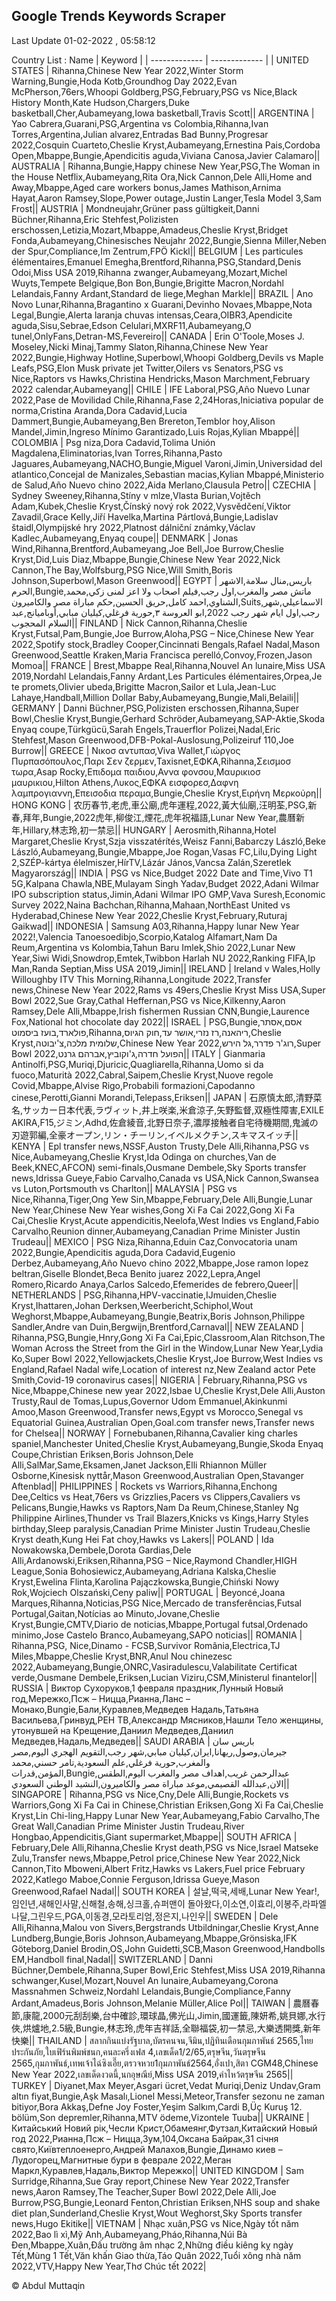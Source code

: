 

## Google Trends Keywords Scraper 
 
Last Update 01-02-2022 , 05:58:12

Country List :
 Name  | Keyword |
| ------------- | ------------- |
| UNITED STATES | Rihanna,Chinese New Year 2022,Winter Storm Warning,Bungie,Hoda Kotb,Groundhog Day 2022,Evan McPherson,76ers,Whoopi Goldberg,PSG,February,PSG vs Nice,Black History Month,Kate Hudson,Chargers,Duke basketball,Cher,Aubameyang,Iowa basketball,Travis Scott|| ARGENTINA | Yao Cabrera,Guarani,PSG,Argentina vs Colombia,Rihanna,Ivan Torres,Argentina,Julian alvarez,Entradas Bad Bunny,Progresar 2022,Cosquin Cuarteto,Cheslie Kryst,Aubameyang,Ernestina Pais,Cordoba Open,Mbappe,Bungie,Apendicitis aguda,Viviana Canosa,Javier Calamaro|| AUSTRALIA | Rihanna,Bungie,Happy chinese New Year,PSG,The Woman in the House Netflix,Aubameyang,Rita Ora,Nick Cannon,Dele Alli,Home and Away,Mbappe,Aged care workers bonus,James Mathison,Arnima Hayat,Aaron Ramsey,Slope,Power outage,Justin Langer,Tesla Model 3,Sam Frost|| AUSTRIA | Mondneujahr,Grüner pass gültigkeit,Danni Büchner,Rihanna,Eric Stehfest,Polizisten erschossen,Letizia,Mozart,Mbappe,Amadeus,Cheslie Kryst,Bridget Fonda,Aubameyang,Chinesisches Neujahr 2022,Bungie,Sienna Miller,Neben der Spur,Compliance,Im Zentrum,FPÖ Kickl|| BELGIUM | Les particules élémentaires,Emanuel Emegha,Brentford,Rihanna,PSG,Standard,Denis Odoi,Miss USA 2019,Rihanna zwanger,Aubameyang,Mozart,Michel Wuyts,Tempete Belgique,Bon Bon,Bungie,Brigitte Macron,Nordahl Lelandais,Fanny Ardant,Standard de liege,Meghan Markle|| BRAZIL | Ano Novo Lunar,Rihanna,Bragantino x Guarani,Devinho Novaes,Mbappe,Nota Legal,Bungie,Alerta laranja chuvas intensas,Ceara,OIBR3,Apendicite aguda,Sisu,Sebrae,Edson Celulari,MXRF11,Aubameyang,O tunel,OnlyFans,Detran-MS,Fevereiro|| CANADA | Erin O'Toole,Moses J. Moseley,Nicki Minaj,Tammy Slaton,Rihanna,Chinese New Year 2022,Bungie,Highway Hotline,Superbowl,Whoopi Goldberg,Devils vs Maple Leafs,PSG,Elon Musk private jet Twitter,Oilers vs Senators,PSG vs Nice,Raptors vs Hawks,Christina Hendricks,Mason Marchment,February 2022 calendar,Aubameyang|| CHILE | IFE Laboral,PSG,Año Nuevo Lunar 2022,Pase de Movilidad Chile,Rihanna,Fase 2,24Horas,Iniciativa popular de norma,Cristina Aranda,Dora Cadavid,Lucia Dammert,Bungie,Aubameyang,Ben Brereton,Temblor hoy,Alison Mandel,Jimin,Ingreso Mínimo Garantizado,Luis Rojas,Kylian Mbappé|| COLOMBIA | Psg niza,Dora Cadavid,Tolima  Unión Magdalena,Eliminatorias,Ivan Torres,Rihanna,Pasto  Jaguares,Aubameyang,NACHO,Bungie,Miguel Varoni,Jimin,Universidad del atlantico,Concejal de Manizales,Sebastian macias,Kylian Mbappé,Ministerio de Salud,Año Nuevo chino 2022,Aida Merlano,Clausula Petro|| CZECHIA | Sydney Sweeney,Rihanna,Stíny v mlze,Vlasta Burian,Vojtěch Adam,Kubek,Cheslie Kryst,Čínský nový rok 2022,Vysvědčení,Viktor Zavadil,Grace Kelly,Jiří Havelka,Martina Pártlová,Bungie,Ladislav štaidl,Olympijské hry 2022,Platnost dálniční známky,Václav Kadlec,Aubameyang,Enyaq coupe|| DENMARK | Jonas Wind,Rihanna,Brentford,Aubameyang,Joe Bell,Joe Burrow,Cheslie Kryst,Did,Luis Diaz,Mbappe,Bungie,Chinese New Year 2022,Nick Cannon,The Bay,Wolfsburg,PSG  Nice,Will Smith,Boris Johnson,Superbowl,Mason Greenwood|| EGYPT | باريس,منال سلامة,الاشهر الحرم,Bungie,ماتش مصر والمغرب,اول رجب,فيلم اصحاب ولا اعز لمنى زكي,محمد الشناوي,احمد كامل,حريق الحسين,حكم مباراة مصر والكاميرون,Suits,الاسماعيلي,شهر رجب,اول ايام شهر رجب 2022,ابو العروسة ٣,حورية فرغلي,كيليان مبابي,أوباميانج,عبد السلام المحجوب|| FINLAND | Nick Cannon,Rihanna,Cheslie Kryst,Futsal,Pam,Bungie,Joe Burrow,Aloha,PSG – Nice,Chinese New Year 2022,Spotify stock,Bradley Cooper,Cincinnati Bengals,Rafael Nadal,Mason Greenwood,Seattle Kraken,Maria Francisca perelló,Convoy,Frozen,Jason Momoa|| FRANCE | Brest,Mbappe Real,Rihanna,Nouvel An lunaire,Miss USA 2019,Nordahl Lelandais,Fanny Ardant,Les Particules élémentaires,Orpea,Je te promets,Olivier ubeda,Brigitte Macron,Sailor et Lula,Jean-Luc Lahaye,Handball,Million Dollar Baby,Aubameyang,Bungie,Mali,Belaili|| GERMANY | Danni Büchner,PSG,Polizisten erschossen,Rihanna,Super Bowl,Cheslie Kryst,Bungie,Gerhard Schröder,Aubameyang,SAP-Aktie,Skoda Enyaq coupe,Türkgücü,Sarah Engels,Trauerflor Polizei,Nadal,Eric Stehfest,Mason Greenwood,DFB-Pokal-Auslosung,Polizeiruf 110,Joe Burrow|| GREECE | Νικοσ αντυπασ,Viva Wallet,Γιώργος Πυρπασόπουλος,Παρι Σεν ζερμεν,Taxisnet,ΕΦΚΑ,Rihanna,Σεισμοσ τωρα,Asap Rocky,Επιδομα παιδιου,Αννα φονσου,Μαυρικιοσ μαυρικιου,Hilton Athens,Λυκος,ΕΦΚΑ εισφορεσ,Δαφνη λαμπρογιαννη,Επεισοδια περαμα,Bungie,Cheslie Kryst,Ειρήνη Μερκούρη|| HONG KONG | 农历春节,老虎,車公廟,虎年運程,2022,黃大仙廟,汪明荃,PSG,新春,拜年,Bungie,2022虎年,柳俊江,煙花,虎年祝福語,Lunar New Year,農曆新年,Hillary,林志玲,初一禁忌|| HUNGARY | Aerosmith,Rihanna,Hotel Margaret,Cheslie Kryst,Szja visszatérítés,Weisz Fanni,Babarczy László,Beke László,Aubameyang,Bungie,Mbappe,Joe Rogan,Vasas FC,Lilu,Dying Light 2,SZÉP-kártya élelmiszer,HírTV,Lázár János,Vancsa Zalán,Szeretlek Magyarország|| INDIA | PSG vs Nice,Budget 2022 Date and Time,Vivo T1 5G,Kalpana Chawla,NBE,Mulayam Singh Yadav,Budget 2022,Adani Wilmar IPO subscription status,Jimin,Adani Wilmar IPO GMP,Vava Suresh,Economic Survey 2022,Naina Bachchan,Rihanna,Mahaan,NorthEast United vs Hyderabad,Chinese New Year 2022,Cheslie Kryst,February,Ruturaj Gaikwad|| INDONESIA | Samsung A03,Rihanna,Happy lunar New Year 2022!,Valencia Tanoesoedibjo,Scorpio,Katalog Alfamart,Nam Da Reum,Argentina vs Kolombia,Tahun Baru Imlek,Shio 2022,Lunar New Year,Siwi Widi,Snowdrop,Emtek,Twibbon Harlah NU 2022,Ranking FIFA,Ip Man,Randa Septian,Miss USA 2019,Jimin|| IRELAND | Ireland v Wales,Holly Willoughby ITV This Morning,Rihanna,Longitude 2022,Transfer news,Chinese New Year 2022,Rams vs 49ers,Cheslie Kryst Miss USA,Super Bowl 2022,Sue Gray,Cathal Heffernan,PSG vs Nice,Kilkenny,Aaron Ramsey,Dele Alli,Mbappe,Irish fishermen Russian CNN,Bungie,Laurence Fox,National hot chocolate day 2022|| ISRAEL | PSG,Bungie,אסם,אסתר פולארד,בועז ביסמוט,Rihanna,ריהאנה,רז נזרי,אושר עד,חוק הגיוס,Cheslie Kryst,שלומית מלכה,צ'יבוטה,Chinese New Year 2022,רוג'ר פדרר,גל הירש,Super Bowl 2022,הפועל חדרה,ג'וקוביץ,אברהם גרנט|| ITALY | Gianmaria Antinolfi,PSG,Muriqi,Djuricic,Quagliarella,Rihanna,Uomo si da fuoco,Maturità 2022,Cabral,Saipem,Cheslie Kryst,Nuove regole Covid,Mbappe,Alvise Rigo,Probabili formazioni,Capodanno cinese,Perotti,Gianni Morandi,Telepass,Eriksen|| JAPAN | 石原慎太郎,清野菜名,サッカー日本代表,ラヴィット,井上咲楽,米倉涼子,矢野監督,双極性障害,EXILE AKIRA,F15,ジミン,Adhd,佐倉綾音,北野日奈子,濃厚接触者自宅待機期間,鬼滅の刃遊郭編,全豪オープン,リン・チーリン,イベルメクチン,スキマスイッチ|| KENYA | Epl transfer news,NSSF,Auston Trusty,Dele Alli,Rihanna,PSG vs Nice,Aubameyang,Cheslie Kryst,Ida Odinga on churches,Van de Beek,KNEC,AFCON) semi-finals,Ousmane Dembele,Sky Sports transfer news,Idrissa Gueye,Fabio Carvalho,Canada vs USA,Nick Cannon,Swansea vs Luton,Portsmouth vs Charlton|| MALAYSIA | PSG vs Nice,Rihanna,Tiger,Ong Yew Sin,Mbappe,February,Dele Alli,Bungie,Lunar New Year,Chinese New Year wishes,Gong Xi Fa Cai 2022,Gong Xi Fa Cai,Cheslie Kryst,Acute appendicitis,Neelofa,West Indies vs England,Fabio Carvalho,Reunion dinner,Aubameyang,Canadian Prime Minister Justin Trudeau|| MEXICO | PSG  Niza,Rihanna,Eduin Caz,Convocatoria unam 2022,Bungie,Apendicitis aguda,Dora Cadavid,Eugenio Derbez,Aubameyang,Año Nuevo chino 2022,Mbappe,Jose ramon lopez beltran,Giselle Blondet,Beca Benito juarez 2022,Lepra,Angel Romero,Ricardo Anaya,Carlos Salcedo,Efemerides de febrero,Queer|| NETHERLANDS | PSG,Rihanna,HPV-vaccinatie,IJmuiden,Cheslie Kryst,Ihattaren,Johan Derksen,Weerbericht,Schiphol,Wout Weghorst,Mbappe,Aubameyang,Bungie,Beatrix,Boris Johnson,Philippe Sandler,Andre van Duin,Bergwijn,Brentford,Carnaval|| NEW ZEALAND | Rihanna,PSG,Bungie,Hnry,Gong Xi Fa Cai,Epic,Classroom,Alan Ritchson,The Woman Across the Street from the Girl in the Window,Lunar New Year,Lydia Ko,Super Bowl 2022,Yellowjackets,Cheslie Kryst,Joe Burrow,West Indies vs England,Rafael Nadal wife,Location of interest nz,New Zealand actor Pete Smith,Covid-19 coronavirus cases|| NIGERIA | February,Rihanna,PSG vs Nice,Mbappe,Chinese new year 2022,Isbae U,Cheslie Kryst,Dele Alli,Auston Trusty,Raul de Tomas,Lupus,Governor Udom Emmanuel,Akinkunmi Amoo,Mason Greenwood,Transfer news,Egypt vs Morocco,Senegal vs Equatorial Guinea,Australian Open,Goal.com transfer news,Transfer news for Chelsea|| NORWAY | Fornebubanen,Rihanna,Cavalier king charles spaniel,Manchester United,Cheslie Kryst,Aubameyang,Bungie,Skoda Enyaq Coupe,Christian Eriksen,Boris Johnson,Dele Alli,SalMar,Same,Eksamen,Janet Jackson,Elli Rhiannon Müller Osborne,Kinesisk nyttår,Mason Greenwood,Australian Open,Stavanger Aftenblad|| PHILIPPINES | Rockets vs Warriors,Rihanna,Enchong Dee,Celtics vs Heat,76ers vs Grizzlies,Pacers vs Clippers,Cavaliers vs Pelicans,Bungie,Hawks vs Raptors,Nam Da Reum,Chinese,Stanley Ng Philippine Airlines,Thunder vs Trail Blazers,Knicks vs Kings,Harry Styles birthday,Sleep paralysis,Canadian Prime Minister Justin Trudeau,Cheslie Kryst death,Kung Hei Fat choy,Hawks vs Lakers|| POLAND | Ida Nowakowska,Dembele,Dorota Gardias,Dele Alli,Ardanowski,Eriksen,Rihanna,PSG – Nice,Raymond Chandler,HIGH League,Sonia Bohosiewicz,Aubameyang,Adriana Kalska,Cheslie Kryst,Ewelina Flinta,Karolina Pajączkowska,Bungie,Chiński Nowy Rok,Wojciech Olszański,Ceny paliw|| PORTUGAL | Beyoncé,Joana Marques,Rihanna,Noticias,PSG  Nice,Mercado de transferências,Futsal Portugal,Gaitan,Notícias ao Minuto,Jovane,Cheslie Kryst,Bungie,CMTV,Diario de noticias,Mbappe,Portugal futsal,Ordenado minimo,Jose Castelo Branco,Aubameyang,SAPO noticias|| ROMANIA | Rihanna,PSG,  Nice,Dinamo - FCSB,Survivor România,Electrica,TJ Miles,Mbappe,Cheslie Kryst,BNR,Anul Nou chinezesc 2022,Aubameyang,Bungie,ONRC,Vasiradulescu,Valabilitate Certificat verde,Ousmane Dembele,Eriksen,Lucian Viziru,CSM,Ministerul finantelor|| RUSSIA | Виктор Сухоруков,1 февраля праздник,Лунный Новый год,Мережко,Псж – Ницца,Рианна,Ланс – Монако,Bungie,Бали,Куравлев,Медведев Надаль,Татьяна Васильева,Гринвуд,РЕН ТВ,Александр Мясников,Нашли Тело женщины, утонувшей на Крещение,Даниил Медведев,Даниил Медведев,Надаль,Медведев|| SAUDI ARABIA | باريس سان جيرمان,وصول,ريهانا,ايران,كيليان مبابي,شهر رجب,التقويم الهجري اليوم,مصر والمغرب,حورية فرغلي,علم السعودية,تامر حسني,محمد المؤمن,قدرات,Bungie,عبدالرحمن غريب,اهداف مصر والمغرب اليوم,الطقس الان,عبدالله القصيمي,موعد مباراة مصر والكاميرون,النشيد الوطني السعودي|| SINGAPORE | Rihanna,PSG vs Nice,Cny,Dele Alli,Bungie,Rockets vs Warriors,Gong Xi Fa Cai in Chinese,Christian Eriksen,Gong Xi Fa Cai,Cheslie Kryst,Lin Chi-ling,Happy Lunar New Year,Aubameyang,Fabio Carvalho,The Great Wall,Canadian Prime Minister Justin Trudeau,River Hongbao,Appendicitis,Giant supermarket,Mbappe|| SOUTH AFRICA | February,Dele Alli,Rihanna,Cheslie Kryst death,PSG vs Nice,Israel Matseke Zulu,Transfer news,Mbappe,Petrol price,Chinese New Year 2022,Nick Cannon,Tito Mboweni,Albert Fritz,Hawks vs Lakers,Fuel price February 2022,Katlego Maboe,Connie Ferguson,Idrissa Gueye,Mason Greenwood,Rafael Nadal|| SOUTH KOREA | 설날,떡국,세배,Lunar New Year!,임인년,새해인사말,신해철,송해,싱크홀,슈퍼맨이 돌아왔다,이소연,이효리,이봉주,라파엘 나달,그린우드,PGA,이동경,모라토리엄,정은지,나인우|| SWEDEN | Dele Alli,Rihanna,Malou von Sivers,Bergstrands Utbildningar,Cheslie Kryst,Anne Lundberg,Bungie,Boris Johnson,Aubameyang,Mbappe,Grönsiska,IFK Göteborg,Daniel Brodin,OS,John Guidetti,SCB,Mason Greenwood,Handbolls EM,Handboll final,Nadal|| SWITZERLAND | Danni Büchner,Dembele,Rihanna,Super Bowl,Eric Stehfest,Miss USA 2019,Rihanna schwanger,Kusel,Mozart,Nouvel An lunaire,Aubameyang,Corona Massnahmen Schweiz,Nordahl Lelandais,Bungie,Compliance,Fanny Ardant,Amadeus,Boris Johnson,Melanie Müller,Alice Pol|| TAIWAN | 農曆春節,康龍,2000元刮刮樂,台中確診,環球晶,佛光山,Jimin,國運籤,陳妍希,姚貝娜,水行俠,烘爐地,2.5級,Bungie,林志玲,虎年吉祥話,全聯福袋,初一禁忌,大樂透開獎,新年快樂|| THAILAND | สลากกินแบ่งรัฐบาล,บัตรคนจน,จีมิน,ปฏิทินเดือนกุมภาพันธ์ 2565,ไทยประกันภัย,ใบเฟิร์นพิมพ์ชนก,คนละครึ่งเฟส 4,เลขเด็ด1/2/65,ตรุษจีน,วันตรุษจีน 2565,กุมภาพันธ์,เทพเจ้าไฉ่ซิงเอี๊ย,ตรวจหวย1กุมภาพันธ์2564,อั่งเปา,สิตา CGM48,Chinese New Year 2022,เลขเด็ดงวดนี้,นกอุษณีย์,Miss USA 2019,คําไหว้ตรุษจีน 2565|| TURKEY | Diyanet,Max Meyer,Asgari ücret,Vedat Muriqi,Deniz Undav,Gram altın fiyat,Bungie,Aşk Masalı,Lionel Messi,Meteor,Transfer sezonu ne zaman bitiyor,Bora Akkaş,Defne Joy Foster,Yeşim Salkım,Cardi B,Üç Kuruş 12. bölüm,Son depremler,Rihanna,MTV ödeme,Vizontele Tuuba|| UKRAINE | Китайський Новий рік,Чесли Крист,Обамеянг,Футзал,Китайский Новый год 2022,Рианна,Псж – Ницца,Зум,104,Оксана Байрак,31 січня свято,Київтеплоенерго,Андрей Малахов,Bungie,Динамо киев – Лудогорец,Магнитные бури в феврале 2022,Меган Маркл,Куравлев,Надаль,Виктор Мережко|| UNITED KINGDOM | Sam Surridge,Rihanna,Sue Gray report,Chinese New Year 2022,Transfer news,Aaron Ramsey,The Teacher,Super Bowl 2022,Dele Alli,Joe Burrow,PSG,Bungie,Leonard Fenton,Christian Eriksen,NHS soup and shake diet plan,Sunderland,Cheslie Kryst,Wout Weghorst,Sky Sports transfer news,Hugo Ekitike|| VIETNAM | Nhạc xuân,PSG vs Nice,Ngày tốt năm 2022,Bao lì xì,Mỹ Anh,Aubameyang,Pháo,Rihanna,Núi Bà Đen,Mbappe,Xuân,Đấu trường âm nhạc 2,Những điều kiêng kỵ ngày Tết,Mùng 1 Tết,Văn khấn Giao thừa,Táo Quân 2022,Tuổi xông nhà năm 2022,VTV,Happy New Year,Thơ Chúc tết 2022|


© Abdul Muttaqin 
